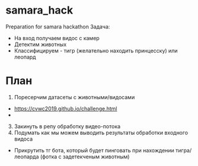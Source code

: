 # samara_hack
Preparation for samara hackathon
Задача:
- На вход получаем видос с камер
- Детектим животных
- Классифицируем - тигр (желательно находить принцесску) или леопард 

# План 
1. Поресерчим датасеты с животными/видосами
  - https://cvwc2019.github.io/challenge.html
  - 
3. Закинуть в репу обработку видео-потока 
4. Подумать как мы можем выводить результаты обработки входного видоса 
  - Прикрутить тг бота, который будет пинговать при нахождении тигра/леопарда (фотка с задетекченым животным)
